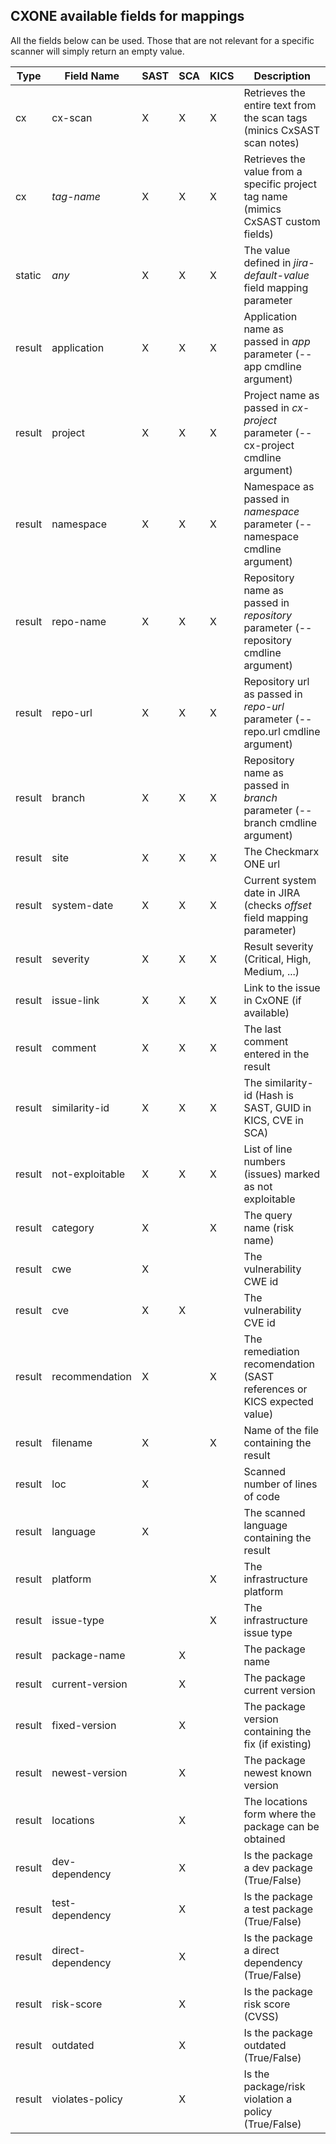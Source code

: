## CXONE available fields for mappings

All the fields below can be used. Those that are not relevant for a specific scanner will simply return an empty value.

|Type|Field Name|SAST|SCA|KICS|Description|
|---|---|---|---|---|---|
|cx|cx-scan|X|X|X|Retrieves the entire text from the scan tags (minics CxSAST scan notes)|
|cx|*tag-name*|X|X|X|Retrieves the value from a specific project tag name (mimics CxSAST custom fields)|
|static|*any*|X|X|X|The value defined in *jira-default-value* field mapping parameter|
|result|application|X|X|X|Application name as passed in *app* parameter (--app cmdline argument)|
|result|project|X|X|X|Project name as passed in *cx-project* parameter (--cx-project cmdline argument)|
|result|namespace|X|X|X|Namespace as passed in *namespace* parameter (--namespace cmdline argument)|
|result|repo-name|X|X|X|Repository name as passed in *repository* parameter (--repository cmdline argument)|
|result|repo-url|X|X|X|Repository url as passed in *repo-url* parameter (--repo.url cmdline argument)|
|result|branch|X|X|X|Repository name as passed in *branch* parameter (--branch cmdline argument)|
|result|site|X|X|X|The Checkmarx ONE url|
|result|system-date|X|X|X|Current system date in JIRA (checks *offset* field mapping parameter)|
|result|severity|X|X|X|Result severity (Critical, High, Medium, ...)|
|result|issue-link|X|X|X|Link to the issue in CxONE (if available)|
|result|comment|X|X|X|The last comment entered in the result|
|result|similarity-id|X|X|X|The similarity-id (Hash is SAST, GUID in KICS, CVE in SCA)|
|result|not-exploitable|X|X|X|List of line numbers (issues) marked as not exploitable|
|result|category|X||X|The query name (risk name)|
|result|cwe|X|||The vulnerability CWE id|
|result|cve|X|X||The vulnerability CVE id|
|result|recommendation|X||X|The remediation recomendation (SAST references or KICS expected value)|
|result|filename|X||X|Name of the file containing the result|
|result|loc|X|||Scanned number of lines of code|
|result|language|X|||The scanned language containing the result|
|result|platform|||X|The infrastructure platform|
|result|issue-type|||X|The infrastructure issue type|
|result|package-name||X||The package name|
|result|current-version||X||The package current version|
|result|fixed-version||X||The package version containing the fix (if existing)|
|result|newest-version||X||The package newest known version|
|result|locations||X||The locations form where the package can be obtained|
|result|dev-dependency||X||Is the package a dev package (True/False)|
|result|test-dependency||X||Is the package a test package (True/False)|
|result|direct-dependency||X||Is the package a direct dependency (True/False)|
|result|risk-score||X||Is the package risk score (CVSS)|
|result|outdated||X||Is the package outdated (True/False)|
|result|violates-policy||X||Is the package/risk violation a policy (True/False)|
